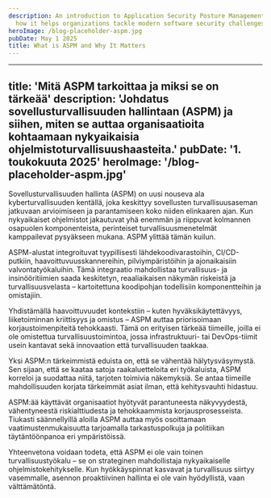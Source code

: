 ```yaml
---
description: An introduction to Application Security Posture Management (ASPM) and
  how it helps organizations tackle modern software security challenges.
heroImage: /blog-placeholder-aspm.jpg
pubDate: May 1 2025
title: What is ASPM and Why It Matters
---
```


---
title: 'Mitä ASPM tarkoittaa ja miksi se on tärkeää'
description: 'Johdatus sovellusturvallisuuden hallintaan (ASPM) ja siihen, miten se auttaa organisaatioita kohtaamaan nykyaikaisia ohjelmistoturvallisuushaasteita.'
pubDate: '1. toukokuuta 2025'
heroImage: '/blog-placeholder-aspm.jpg'
---

Sovellusturvallisuuden hallinta (ASPM) on uusi nouseva ala kyberturvallisuuden kentällä, joka keskittyy sovellusten turvallisuusaseman jatkuvaan arvioimiseen ja parantamiseen koko niiden elinkaaren ajan. Kun nykyaikaiset ohjelmistot jakautuvat yhä enemmän ja riippuvat kolmannen osapuolen komponenteista, perinteiset turvallisuusmenetelmät kamppailevat pysyäkseen mukana. ASPM ylittää tämän kuilun.

ASPM-alustat integroituvat tyypillisesti lähdekoodivarastoihin, CI/CD-putkiin, haavoittuvuusskannereihin, pilviympäristöihin ja ajonaikaisiin valvontatyökaluihin. Tämä integraatio mahdollistaa turvallisuus- ja insinööritiimien saada keskitetyn, reaaliaikaisen näkymän riskeistä ja turvallisuusvelasta – kartoitettuna koodipohjan todellisiin komponentteihin ja omistajiin.

Yhdistämällä haavoittuvuudet kontekstiin – kuten hyväksikäytettävyys, liiketoiminnan kriittisyys ja omistus – ASPM auttaa priorisoimaan korjaustoimenpiteitä tehokkaasti. Tämä on erityisen tärkeää tiimeille, joilla ei ole omistettua turvallisuustoimintoa, jossa infrastruktuuri- tai DevOps-tiimit usein kantavat sekä innovaation että turvallisuuden taakkaa.

Yksi ASPM:n tärkeimmistä eduista on, että se vähentää hälytysväsymystä. Sen sijaan, että se kaataa satoja raakaluetteloita eri työkaluista, ASPM korreloi ja suodattaa niitä, tarjoten toimivia näkemyksiä. Se antaa tiimeille mahdollisuuden korjata tärkeimmät asiat ilman, että kehitysvauhti hidastuu.

ASPM:ää käyttävät organisaatiot hyötyvät parantuneesta näkyvyydestä, vähentyneestä riskialttiudesta ja tehokkaammista korjausprosesseista. Tiukasti säännellyillä aloilla ASPM auttaa myös osoittamaan vaatimustenmukaisuutta tarjoamalla tarkastuspolkuja ja politiikan täytäntöönpanoa eri ympäristöissä.

Yhteenvetona voidaan todeta, että ASPM ei ole vain toinen turvallisuustyökalu – se on strateginen mahdollistaja nykyaikaiselle ohjelmistokehitykselle. Kun hyökkäyspinnat kasvavat ja turvallisuus siirtyy vasemmalle, asennon proaktiivinen hallinta ei ole vain hyödyllistä, vaan välttämätöntä.